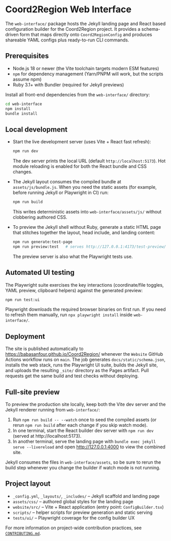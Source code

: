 # Coord2Region Web Interface

The `web-interface/` package hosts the Jekyll landing page and React based
configuration builder for the Coord2Region project. It provides a schema-driven
form that maps directly onto `Coord2RegionConfig` and produces shareable YAML
configs plus ready-to-run CLI commands.

## Prerequisites

- Node.js 18 or newer (the Vite toolchain targets modern ESM features)
- `npm` for dependency management (Yarn/PNPM will work, but the scripts assume npm)
- Ruby 3.1+ with Bundler (required for Jekyll previews)

Install all front-end dependencies from the `web-interface/` directory:

```bash
cd web-interface
npm install
bundle install
```

## Local development

- Start the live development server (uses Vite + React fast refresh):

  ```bash
  npm run dev
  ```

  The dev server prints the local URL (default `http://localhost:5173`). Hot
  module reloading is enabled for both the React bundle and CSS changes.

- The Jekyll layout consumes the compiled bundle at `assets/js/bundle.js`. When
  you need the static assets (for example, before running Jekyll or Playwright
  in CI) run:

  ```bash
  npm run build
  ```

  This writes deterministic assets into `web-interface/assets/js/` without
  clobbering authored CSS.

- To preview the Jekyll shell without Ruby, generate a static HTML page that
  stitches together the layout, head include, and landing content:

  ```bash
  npm run generate:test-page
  npm run preview:test   # serves http://127.0.0.1:4173/test-preview/
  ```

  The preview server is also what the Playwright tests use.

## Automated UI testing

The Playwright suite exercises the key interactions (coordinate/file toggles,
YAML preview, clipboard helpers) against the generated preview:

```bash
npm run test:ui
```

Playwright downloads the required browser binaries on first run. If you need to
refresh them manually, run `npx playwright install` inside `web-interface/`.

## Deployment

The site is published automatically to https://babasanfour.github.io/Coord2Region/
whenever the `Website` GitHub Actions workflow runs on `main`. The job generates
`docs/static/schema.json`, installs the web stack, runs the Playwright UI suite,
builds the Jekyll site, and uploads the resulting `_site/` directory as the Pages
artifact. Pull requests get the same build and test checks without deploying.

## Full-site preview

To preview the production site locally, keep both the Vite dev server and the
Jekyll renderer running from `web-interface/`:

1. Run `npm run build -- --watch` once to seed the compiled assets (or rerun
   `npm run build` after each change if you skip watch mode).
2. In one terminal, start the React builder dev server with `npm run dev`
   (served at http://localhost:5173).
3. In another terminal, serve the landing page with `bundle exec jekyll serve
   --livereload` and open http://127.0.0.1:4000 to view the combined site.

Jekyll consumes the files in `web-interface/assets`, so be sure to rerun the
build step whenever you change the builder if watch mode is not running.

## Project layout

- `_config.yml`, `_layouts/`, `_includes/` – Jekyll scaffold and landing page
- `assets/css/` – authored global styles for the landing page
- `website/src/` – Vite + React application (entry point: `ConfigBuilder.tsx`)
- `scripts/` – helper scripts for preview generation and static serving
- `tests/ui/` – Playwright coverage for the config builder UX

For more information on project-wide contribution practices, see
[`CONTRIBUTING.md`](../CONTRIBUTING.md).

